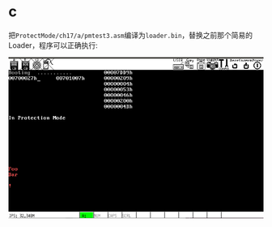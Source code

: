 # c
把`ProtectMode/ch17/a/pmtest3.asm`编译为`loader.bin`，替换之前那个简易的 Loader，程序可以正确执行:

![c](screenshot/c.png)